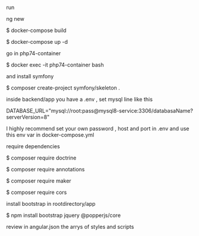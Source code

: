 run 

ng new <angularProjectName>

$ docker-compose build

$ docker-compose up -d

go in php74-container

$ docker exec -it php74-container bash

and install symfony

$ composer create-project symfony/skeleton .

inside backend/app you have a .env , set mysql line like this

DATABASE_URL="mysql://root:pass@mysql8-service:3306/databasaName?serverVersion=8"

I highly recommend set your own password , host and port in .env and use this env var in docker-compose.yml

require dependencies 

$ composer require doctrine

$ composer require annotations

$ composer require maker

$ composer require cors

install bootstrap in rootdirectory/app 

$ npm install bootstrap jquery @popperjs/core

review in angular.json the arrys of styles and scripts

